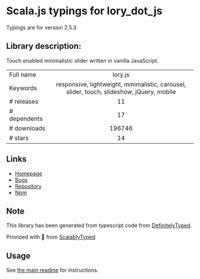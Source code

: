 
# Scala.js typings for lory_dot_js

Typings are for version 2.5.3

## Library description:
Touch enabled minimalistic slider written in vanilla JavaScript.

|                    |                 |
| ------------------ | :-------------: |
| Full name          | lory.js |
| Keywords           | responsive, lightweight, minimalistic, carousel, slider, touch, slideshow, jQuery, mobile |
| # releases         | 11 |
| # dependents       | 17 |
| # downloads        | 196746 |
| # stars            | 14 |

## Links
- [Homepage](https://github.com/meandmax/lory#readme)
- [Bugs](https://github.com/meandmax/lory/issues)
- [Repository](https://github.com/meandmax/lory)
- [Npm](https://www.npmjs.com/package/lory.js)
    


## Note
This library has been generated from typescript code from [DefinitelyTyped](https://definitelytyped.org).

Provided with :purple_heart: from [ScalablyTyped](https://github.com/oyvindberg/ScalablyTyped)

## Usage
See [the main readme](../../readme.md) for instructions.


